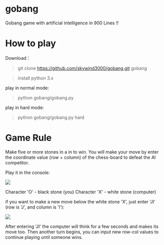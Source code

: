 # gobang

Gobang game with artificial intelligence in 900 Lines !!

How to play
===========

Download：
> git clone https://github.com/skywind3000/gobang.git gobang

> install python 3.x

play in normal mode:
> python gobang/gobang.py

play in hard mode:
> python gobang/gobang.py hard


Game Rule
=========

Make five or more stones in a in to win. You will make your move by enter the coordinate value (row + column) of the chess-board to defeat the AI competitor.

Play it in the console:

![](https://raw.githubusercontent.com/skywind3000/gobang/master/images/gobang1.png)

Character 'O' - black stone (you)
Character 'X' - white stone (computer)

if you want to make a new move below the white stone 'X', just enter 'JI' (row is 'J', and column is 'I'):

![](https://raw.githubusercontent.com/skywind3000/gobang/master/images/gobang3.png)

After entering 'JI' the computer will think for a few seconds and makes its move too. Then another turn begins, you can input new row-col values to continue playing until someone wins.









